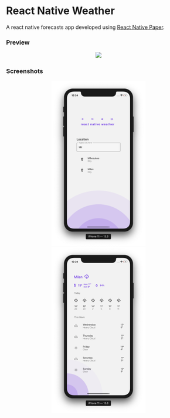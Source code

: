 # React Native Weather

A react native forecasts app developed using [React Native Paper](https://github.com/callstack/react-native-paper).

### Preview
<p align="center">
<img src="https://github.com/tommaso-sebastianelli/react-native-weather/blob/master/screenshots/preview.gif" width="256">
</p>

### Screenshots
<p align="center">
<img src="https://github.com/tommaso-sebastianelli/react-native-weather/blob/master/screenshots/screen_01.png" width="256">

<img src="https://github.com/tommaso-sebastianelli/react-native-weather/blob/master/screenshots/screen_02.png" width="256">
</p>
